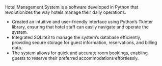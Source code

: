 Hotel Management System is a software developed in Python that revolutionizes the way hotels manage their daily
operations.
* Created an intuitive and user-friendly interface using Python’s Tkinter library, ensuring that hotel staff can easily
navigate and operate the system.
* Integrated SQLite3 to manage the system’s database efficiently, providing secure storage for guest information,
reservations, and billing data.
* The system allows for quick and accurate room bookings, enabling guests to reserve their preferred
accommodations effortlessly.
